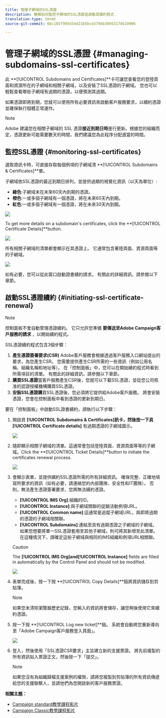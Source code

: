 ```yaml
---
title: 管理子網域的SSL憑證
description: 瞭解如何監控子網域的SSL憑證並啟動其續約程式
translation-type: tm+mt
source-git-commit: 6bc165f995d34d21b5bce379db3095317db10906

---
```



# 管理子網域的SSL憑證 {#managing-subdomains-ssl-certificates}

此 **[!UICONTROL Subdomains and Certificates]**卡可讓您查看您的登陸頁面和資源所在的子網域和相關子網域，以及安裝了SSL憑證的子網域。 您也可以輕鬆查看哪些子網域有過期的憑證，以便預測其過期。

如果憑證即將到期，您就可以使用所有必要資訊來啟動客戶服務要求，以續約憑證並確保執行個體正常運作。

>[!NOTE]
>
>Adobe 建議您在相關子網域的 SSL 憑證&#x200B;**接近到期日時**&#x200B;進行更新。根據您的組織而定，憑證更新可能需要數天的時間，我們建議您為此程序分配適當的時間。

## 監控SSL憑證 {#monitoring-ssl-certificates}

選取資訊卡時，可直接存取每個例項的子網域清 **[!UICONTROL Subdomains & Certificates]**單。

子網域依SSL憑證的最近到期日排列，並提供過期的視覺化資訊（以天為單位）:

* **綠色**:子網域未在未來60天內到期的憑證。
* **橙色**:一或多個子網域有一個憑證，將在未來60天內到期。
* **紅色**:一或多個子網域有一個憑證，將在未來30天內到期。

![](assets/visual_alert2.png)

To get more details on a subdomain&#39;s certificates, click the **[!UICONTROL Certificate Details]**button.

![](assets/certificate_details4.png)

所有相關子網域的清單都會顯示在其憑證上。 它通常包含著陸頁面、資源頁面等的子網域。

![](assets/monitoring_subdomains_details2.png)

如有必要，您可以從此窗口啟動證書續約請求。 有關此的詳細資訊，請參閱以下章節。

## 啟動SSL憑證續約 {#initiating-ssl-certificate-renewal}

>[!NOTE]
>
>控制面板不會自動管理憑證續約。 它只允許您準備 **要傳送至Adobe Campaign客戶服務的請求** ，以開始續約程式。

SSL憑證續約程式包含3個步驟：

1. **產生憑證簽署要求(CSR)** Adobe客戶服務會根據透過客戶服務入口網站提出的要求，為您產生CSR。 您需要提供產生CSR所需的一些資訊（例如公用名稱、組織名稱和地址等）。 在「控制面板」中，您可以在開始續約程式時看到所需項目的清單。 有關此的詳細資訊，請參閱以下章節。
1. **購買SSL憑證**&#x200B;當客戶服務產生CSR後，您就可以下載SSL憑證，並從您公司核准的認證授權機構購買SSL憑證。
1. **安裝SSL憑證購**&#x200B;買SSL憑證後，您必須將它提供給Adobe客戶服務。 將會安裝憑證，您會在控制面板中看到憑證的更新到期日。

要在「控制面板」中啟動SSL證書續約，請執行以下步驟：

1. 開啟資 **[!UICONTROL Subdomains & Certificates]**訊卡，然後按一下具**[!UICONTROL Certificate details]** 有過期憑證的子網域圖示。

   ![](assets/renewal1.png)

1. 隨即顯示相關子網域的清單。這通常會包括登陸頁面、資源頁面等等的子網域。Click the **[!UICONTROL Ticket Details]**button to initiate the certificates renewal process.

   ![](assets/renewal2.png)

1. 會顯示表單，並提供續約SSL憑證所需的所有詳細資訊。 確保完整、正確地填寫所要求的資訊（如有必要，請連絡您的內部團隊、安全性和IT團隊）。 否則，無法產生憑證簽署要求，您將無法續約憑證。

   * **[!UICONTROL IMS Org]**:組織的ID。
   * **[!UICONTROL Instance]**:與子網域關聯的促銷活動例項URL。
   * **[!UICONTROL Common name]**:這通常是追蹤子網域URL，與即將過期的憑證的子網域相關聯。
   * **[!UICONTROL Subdomains]**:連結至具有過期憑證之子網域的子網域。 如果您想要將單一SSL憑證套用至其他子網域，則可將其新增至此清單。 在這種情況下，請確定這些子網域與相同的IMS組織和例項URL相關聯。
   >[!CAUTION]
   >
   >The **[!UICONTROL IMS Org]**and**[!UICONTROL Instance]** fields are filled in automatically by the Control Panel and should not be modified.

   ![](assets/renewal3.png)

1. 表單完成後，按一下按 **[!UICONTROL Copy Details]**鈕將資訊儲存到剪貼簿。

   >[!NOTE]
   >
   >如果您未清除瀏覽器歷史記錄，您輸入的資訊將會儲存，讓您稍後使用它來續約憑證。

1. 按一下按 **[!UICONTROL Log new ticket]**鈕。 系統會自動將您重新導向至「Adobe Campaign客戶服務登入頁面」。

   ![](assets/renewal4.png)

1. 登入，然後使用「SSL憑證CSR要求」主旨建立新的支援票證。
將先前複製的所有資訊貼入票證正文，然後按一下「提交」。

   >[!NOTE]
   >
   >如果您沒有為組織歸檔支援案例的權限，請將您複製到剪貼簿的所有資訊傳遞給您的支援聯繫人，並請他們為您開啟新的客戶服務票證。

**相關主題：**

* [Campaign standard教學課程影片](https://docs.adobe.com/content/help/en/campaign-learn/campaign-standard-tutorials/administrating/control-panel/managing-ssl-certificates.html)
* [Campaign Classic教學課程影片](https://docs.adobe.com/content/help/en/campaign-learn/campaign-classic-tutorials/administrating/control-panel-acc/managing-ssl-certificates.html)
